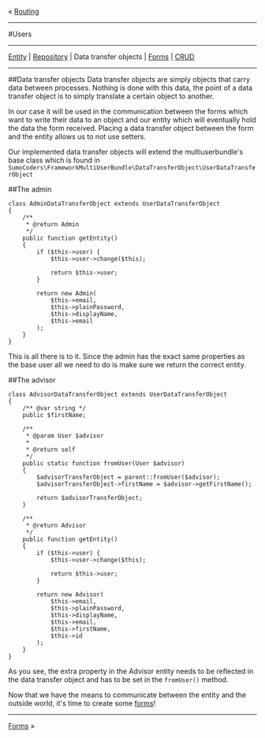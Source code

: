 « [Routing](routing.md)
***
#Users
***
[Entity](users_entity.md) | [Repository](users_repositories.md) | Data transfer objects | [Forms](users_forms.md) | [CRUD](users_crud.md)
***
##Data transfer objects
Data transfer objects are simply objects that carry data between processes. Nothing is done with this data, the point of a data transfer object is to simply translate a certain object to another.  

In our case it will be used in the communication between the forms which want to write their data to an object and our entity which will eventually hold the data the form received. Placing a data transfer object between the form and the entity allows us to not use setters.

Our implemented data transfer objects will extend the multiuserbundle's base class which is found in `SumoCoders\FrameworkMultiUserBundle\DataTransferObject\UserDataTransferObject`

##The admin
```
class AdminDataTransferObject extends UserDataTransferObject
{
    /**
     * @return Admin
     */
    public function getEntity()
    {
        if ($this->user) {
            $this->user->change($this);

            return $this->user;
        }

        return new Admin(
            $this->email,
            $this->plainPassword,
            $this->displayName,
            $this->email
        );
    }
}
```

This is all there is to it. Since the admin has the exact same properties as the base user all we need to do is make sure we return the correct entity.

##The advisor
```
class AdvisorDataTransferObject extends UserDataTransferObject
{
    /** @var string */
    public $firstName;

    /**
     * @param User $advisor
     *
     * @return self
     */
    public static function fromUser(User $advisor)
    {
        $advisorTransferObject = parent::fromUser($advisor);
        $advisorTransferObject->firstName = $advisor->getFirstName();

        return $advisorTransferObject;
    }

    /**
     * @return Advisor
     */
    public function getEntity()
    {
        if ($this->user) {
            $this->user->change($this);

            return $this->user;
        }

        return new Advisor(
            $this->email,
            $this->plainPassword,
            $this->displayName,
            $this->email,
            $this->firstName,
            $this->id
        );
    }
}
```

As you see, the extra property in the Advisor entity needs to be reflected in the data transfer object and has to be set in the `fromUser()` method.

Now that we have the means to communicate between the entity and the outside world, it's time to create some [forms](users_forms.md)!
***
[Forms](users_forms.md) »